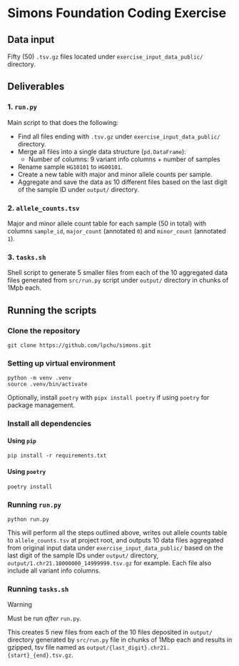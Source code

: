 # Simons Foundation Coding Exercise

## Data input
Fifty (50) `.tsv.gz` files located under `exercise_input_data_public/` directory.

## Deliverables
### 1. `run.py`
Main script to that does the following:
- Find all files ending with `.tsv.gz` under `exercise_input_data_public/` directory.
- Merge all files into a single data structure (`pd.DataFrame`):
  - Number of columns: 9 variant info columns + number of samples
- Rename sample `HG10101` to `HG00101`.
- Create a new table with major and minor allele counts per sample.
- Aggregate and save the data as 10 different files based on the last digit of the sample ID under `output/` directory.

### 2. `allele_counts.tsv`
Major and minor allele count table for each sample (50 in total) with columns `sample_id`, `major_count` 
(annotated `0`) and `minor_count` (annotated `1`).

### 3. `tasks.sh`
Shell script to generate 5 smaller files from each of the 10 aggregated data files generated from `src/run.py` script 
under `output/` directory in chunks of 1Mpb each.

## Running the scripts
### Clone the repository
```shell
git clone https://github.com/lpchu/simons.git
```

### Setting up virtual environment
```shell
python -m venv .venv
source .venv/bin/activate
```

Optionally, install `poetry` with `pipx install poetry` if using `poetry` for package management.

### Install all dependencies
#### Using `pip`
```shell
pip install -r requirements.txt
```

#### Using `poetry`
```shell
poetry install
```

### Running `run.py`
```shell
python run.py
```
This will perform all the steps outlined above, writes out allele counts table to `allele_counts.tsv` at project root, 
and outputs 10 data files aggregated from original input data under `exercise_input_data_public/` based on the last
digit of the sample IDs under `output/` directory, `output/1.chr21.10000000_14999999.tsv.gz` for example. 
Each file also include all variant info columns.

### Running `tasks.sh`
> [!WARNING]
> Must be run _after_ `run.py`. 

This creates 5 new files from each of the 10 files deposited in `output/` directory
generated by `src/run.py` file in chunks of 1Mbp each and results in gzipped, tsv file named as 
`output/{last_digit}.chr21.{start}_{end}.tsv.gz`.